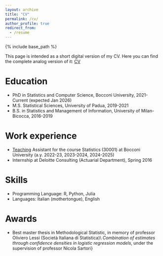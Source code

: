 ```yaml
---
layout: archive
title: "CV"
permalink: /cv/
author_profile: true
redirect_from:
  - /resume
---
```


{% include base_path %}

This page is intended as a short digital version of my CV. Here you can find the complete analog version of it: [CV](https://giovanni-romano.github.io/files/CV_Giovanni_Romanò.pdf)

Education
======
* PhD in Statistics and Computer Science, Bocconi University, 2021-Current (expected Jan 2026)
* M.S. Statistical Sciences, University of Padua, 2019-2021
* B.S. in Statistics and Management of Information, University of Milan-Bicocca, 2016-2019 

Work experience
======
* [Teaching](https://giovanni-romano.github.io/teaching/) Assistant for the course Statistics (30001) at Bocconi University (a.y. 2022-23, 2023-2024, 2024-2025)
* Internship at Deloitte Consulting (Actuarial Department), Spring 2016

Skills
======
* Programming Language: R, Python, Julia
* Languages: Italian (mothertongue), English

Awards
======
* Best master thesis in Methodological Statistic, in memory of professor Oliviero Lessi (Società Italiana di Statistica)\ _Combination of estimates through confidence densities in logistic regression models_, under the supervision of professor Nicola Sartori}
